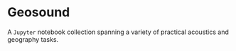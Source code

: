 # Geosound
A `Jupyter` notebook collection spanning a variety of practical acoustics and geography tasks.
